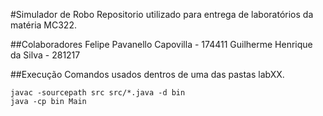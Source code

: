 #Simulador de Robo
Repositorio utilizado para entrega de laboratórios da matéria MC322.

##Colaboradores
Felipe Pavanello Capovilla - 174411
Guilherme Henrique da Silva - 281217

##Execução
Comandos usados dentros de uma das pastas labXX.
```
javac -sourcepath src src/*.java -d bin
java -cp bin Main
```
